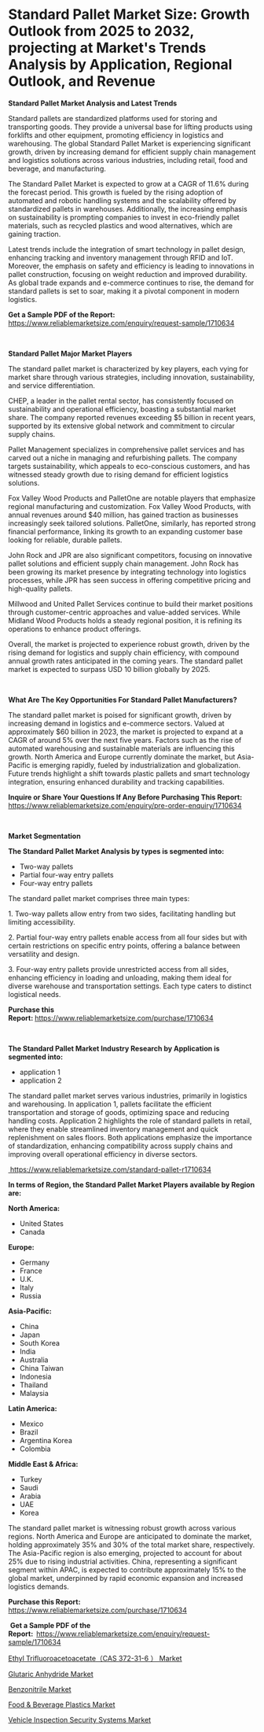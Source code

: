 <p><h1>Standard Pallet Market Size: Growth Outlook from 2025 to 2032, projecting at Market's Trends Analysis by Application, Regional Outlook, and Revenue</h1></p><p><strong>Standard Pallet Market Analysis and Latest Trends</strong></p>
<p><p>Standard pallets are standardized platforms used for storing and transporting goods. They provide a universal base for lifting products using forklifts and other equipment, promoting efficiency in logistics and warehousing. The global Standard Pallet Market is experiencing significant growth, driven by increasing demand for efficient supply chain management and logistics solutions across various industries, including retail, food and beverage, and manufacturing.</p><p>The Standard Pallet Market is expected to grow at a CAGR of 11.6% during the forecast period. This growth is fueled by the rising adoption of automated and robotic handling systems and the scalability offered by standardized pallets in warehouses. Additionally, the increasing emphasis on sustainability is prompting companies to invest in eco-friendly pallet materials, such as recycled plastics and wood alternatives, which are gaining traction.</p><p>Latest trends include the integration of smart technology in pallet design, enhancing tracking and inventory management through RFID and IoT. Moreover, the emphasis on safety and efficiency is leading to innovations in pallet construction, focusing on weight reduction and improved durability. As global trade expands and e-commerce continues to rise, the demand for standard pallets is set to soar, making it a pivotal component in modern logistics.</p></p>
<p><strong>Get a Sample PDF of the Report:&nbsp;</strong> <a href="https://www.reliablemarketsize.com/enquiry/request-sample/1710634?utm_campaign=1999&utm_medium=2&utm_source=Github&utm_content=ia&utm_term=27032025&utm_id=standard-pallet">https://www.reliablemarketsize.com/enquiry/request-sample/1710634</a></p>
<p>&nbsp;</p>
<p><strong>Standard Pallet Major Market Players</strong></p>
<p><p>The standard pallet market is characterized by key players, each vying for market share through various strategies, including innovation, sustainability, and service differentiation. </p><p>CHEP, a leader in the pallet rental sector, has consistently focused on sustainability and operational efficiency, boasting a substantial market share. The company reported revenues exceeding $5 billion in recent years, supported by its extensive global network and commitment to circular supply chains. </p><p>Pallet Management specializes in comprehensive pallet services and has carved out a niche in managing and refurbishing pallets. The company targets sustainability, which appeals to eco-conscious customers, and has witnessed steady growth due to rising demand for efficient logistics solutions.</p><p>Fox Valley Wood Products and PalletOne are notable players that emphasize regional manufacturing and customization. Fox Valley Wood Products, with annual revenues around $40 million, has gained traction as businesses increasingly seek tailored solutions. PalletOne, similarly, has reported strong financial performance, linking its growth to an expanding customer base looking for reliable, durable pallets.</p><p>John Rock and JPR are also significant competitors, focusing on innovative pallet solutions and efficient supply chain management. John Rock has been growing its market presence by integrating technology into logistics processes, while JPR has seen success in offering competitive pricing and high-quality pallets.</p><p>Millwood and United Pallet Services continue to build their market positions through customer-centric approaches and value-added services. While Midland Wood Products holds a steady regional position, it is refining its operations to enhance product offerings.</p><p>Overall, the market is projected to experience robust growth, driven by the rising demand for logistics and supply chain efficiency, with compound annual growth rates anticipated in the coming years. The standard pallet market is expected to surpass USD 10 billion globally by 2025.</p></p>
<p>&nbsp;</p>
<p><strong>What Are The Key Opportunities For Standard Pallet Manufacturers?</strong></p>
<p><p>The standard pallet market is poised for significant growth, driven by increasing demand in logistics and e-commerce sectors. Valued at approximately $60 billion in 2023, the market is projected to expand at a CAGR of around 5% over the next five years. Factors such as the rise of automated warehousing and sustainable materials are influencing this growth. North America and Europe currently dominate the market, but Asia-Pacific is emerging rapidly, fueled by industrialization and globalization. Future trends highlight a shift towards plastic pallets and smart technology integration, ensuring enhanced durability and tracking capabilities.</p></p>
<p><strong>Inquire or Share Your Questions If Any Before Purchasing This Report:</strong> <a href="https://www.reliablemarketsize.com/enquiry/pre-order-enquiry/1710634?utm_campaign=1999&utm_medium=2&utm_source=Github&utm_content=ia&utm_term=27032025&utm_id=standard-pallet">https://www.reliablemarketsize.com/enquiry/pre-order-enquiry/1710634</a></p>
<p>&nbsp;</p>
<p><strong>Market Segmentation</strong></p>
<p><strong>The Standard Pallet Market Analysis by types is segmented into:</strong></p>
<p><ul><li>Two-way pallets</li><li>Partial four-way entry pallets</li><li>Four-way entry pallets</li></ul></p>
<p><p>The standard pallet market comprises three main types: </p><p>1. Two-way pallets allow entry from two sides, facilitating handling but limiting accessibility. </p><p>2. Partial four-way entry pallets enable access from all four sides but with certain restrictions on specific entry points, offering a balance between versatility and design. </p><p>3. Four-way entry pallets provide unrestricted access from all sides, enhancing efficiency in loading and unloading, making them ideal for diverse warehouse and transportation settings. Each type caters to distinct logistical needs.</p></p>
<p><strong>Purchase this Report:&nbsp;</strong><a href="https://www.reliablemarketsize.com/purchase/1710634?utm_campaign=1999&utm_medium=2&utm_source=Github&utm_content=ia&utm_term=27032025&utm_id=standard-pallet">https://www.reliablemarketsize.com/purchase/1710634</a></p>
<p>&nbsp;</p>
<p><strong>The Standard Pallet Market Industry Research by Application is segmented into:</strong></p>
<p><ul><li>application 1</li><li>application 2</li></ul></p>
<p><p>The standard pallet market serves various industries, primarily in logistics and warehousing. In application 1, pallets facilitate the efficient transportation and storage of goods, optimizing space and reducing handling costs. Application 2 highlights the role of standard pallets in retail, where they enable streamlined inventory management and quick replenishment on sales floors. Both applications emphasize the importance of standardization, enhancing compatibility across supply chains and improving overall operational efficiency in diverse sectors.</p></p>
<p><a href="https://www.reliablemarketsize.com/standard-pallet-r1710634?utm_campaign=1999&utm_medium=2&utm_source=Github&utm_content=ia&utm_term=27032025&utm_id=standard-pallet">&nbsp;https://www.reliablemarketsize.com/standard-pallet-r1710634</a></p>
<p><strong>In terms of Region, the Standard Pallet Market Players available by Region are:</strong></p>
<p>
    <p> <strong> North America: </strong>
        <ul>
            <li>United States</li>
            <li>Canada</li>
        </ul>
        </p> 
    <p> <strong> Europe: </strong>
        <ul>
            <li>Germany</li>
            <li>France</li>
            <li>U.K.</li>
            <li>Italy</li>
            <li>Russia</li>
        </ul>
        </p> 
    <p> <strong> Asia-Pacific: </strong>
        <ul>
            <li>China</li>
            <li>Japan</li>
            <li>South Korea</li>
            <li>India</li>
            <li>Australia</li>
            <li>China Taiwan</li>
            <li>Indonesia</li>
            <li>Thailand</li>
            <li>Malaysia</li>
        </ul>
        </p> 
    <p> <strong> Latin America: </strong>
        <ul>
            <li>Mexico</li>
            <li>Brazil</li>
            <li>Argentina Korea</li>
            <li>Colombia</li>
        </ul>
        </p> 
    <p> <strong> Middle East & Africa: </strong>
        <ul>
            <li>Turkey</li>
            <li>Saudi</li>
            <li>Arabia</li>
            <li>UAE</li>
            <li>Korea</li>
        </ul>
    </p>
    </p>
<p><p>The standard pallet market is witnessing robust growth across various regions. North America and Europe are anticipated to dominate the market, holding approximately 35% and 30% of the total market share, respectively. The Asia-Pacific region is also emerging, projected to account for about 25% due to rising industrial activities. China, representing a significant segment within APAC, is expected to contribute approximately 15% to the global market, underpinned by rapid economic expansion and increased logistics demands.</p></p>
<p><strong>Purchase this Report: </strong><a href="https://www.reliablemarketsize.com/purchase/1710634?utm_campaign=1999&utm_medium=2&utm_source=Github&utm_content=ia&utm_term=27032025&utm_id=standard-pallet">https://www.reliablemarketsize.com/purchase/1710634</a></p>
<p>&nbsp;<strong>Get a Sample PDF of the Report:&nbsp;&nbsp;</strong><a href="https://www.reliablemarketsize.com/enquiry/request-sample/1710634?utm_campaign=1999&utm_medium=2&utm_source=Github&utm_content=ia&utm_term=27032025&utm_id=standard-pallet">https://www.reliablemarketsize.com/enquiry/request-sample/1710634</a></p>
<p><strong></strong></p>
<p><p><a href="https://github.com/chkrselia/Market-Research-Report-List-1/blob/main/ethyl-trifluoroacetoacetatecas-372-31-6-market.md?utm_campaign=1999&utm_medium=2&utm_source=Github&utm_content=ia&utm_term=27032025&utm_id=standard-pallet">Ethyl Trifluoroacetoacetate（CAS 372-31-6 ） Market</a></p><p><a href="https://github.com/phephezxnf/Market-Research-Report-List-1/blob/main/glutaric-anhydride-market.md?utm_campaign=1999&utm_medium=2&utm_source=Github&utm_content=ia&utm_term=27032025&utm_id=standard-pallet">Glutaric Anhydride Market</a></p><p><a href="https://github.com/iroldilom/Market-Research-Report-List-1/blob/main/benzonitrile-market.md?utm_campaign=1999&utm_medium=2&utm_source=Github&utm_content=ia&utm_term=27032025&utm_id=standard-pallet">Benzonitrile Market</a></p><p><a href="https://github.com/pidlisseas/Market-Research-Report-List-1/blob/main/food-beverage-plastics-market.md?utm_campaign=1999&utm_medium=2&utm_source=Github&utm_content=ia&utm_term=27032025&utm_id=standard-pallet">Food & Beverage Plastics Market</a></p><p><a href="https://github.com/watzondechao/Market-Research-Report-List-1/blob/main/vehicle-inspection-security-systems-market.md?utm_campaign=1999&utm_medium=2&utm_source=Github&utm_content=ia&utm_term=27032025&utm_id=standard-pallet">Vehicle Inspection Security Systems Market</a></p></p>